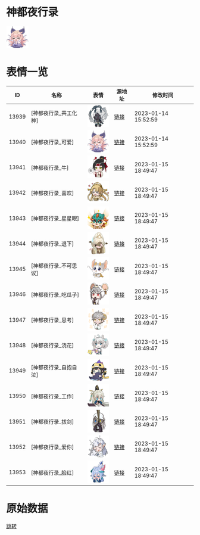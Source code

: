 # 神都夜行录

<img src="./cover.png" height="60" alt="cover" />

# 表情一览

|ID|名称|表情|源地址|修改时间|
|----|----|----|----|----|
|13939|[神都夜行录_共工化神]|<img src="./pic/013939_%5B神都夜行录_共工化神%5D.png" height="60" alt="共工化神"/>|[链接](https://i0.hdslb.com/bfs/garb/item/908ac010c84e0492e51a8908d136e2309c6afb95.png)|2023-01-14 15:52:59|
|13940|[神都夜行录_可爱]|<img src="./pic/013940_%5B神都夜行录_可爱%5D.png" height="60" alt="可爱"/>|[链接](https://i0.hdslb.com/bfs/garb/item/30120eb731720b739c49bc3b6064f50d8831a823.png)|2023-01-14 15:52:59|
|13941|[神都夜行录_牛]|<img src="./pic/013941_%5B神都夜行录_牛%5D.png" height="60" alt="牛"/>|[链接](https://i0.hdslb.com/bfs/garb/item/138025a068681f737dd559ebe7e3a27367aabc67.png)|2023-01-15 18:49:47|
|13942|[神都夜行录_喜欢]|<img src="./pic/013942_%5B神都夜行录_喜欢%5D.png" height="60" alt="喜欢"/>|[链接](https://i0.hdslb.com/bfs/garb/item/5b5be4cf28d95ca541807a4ecd9dd7c66810a3fa.png)|2023-01-15 18:49:47|
|13943|[神都夜行录_星星眼]|<img src="./pic/013943_%5B神都夜行录_星星眼%5D.png" height="60" alt="星星眼"/>|[链接](https://i0.hdslb.com/bfs/garb/item/57753243477d162e9f0931fa5016180a74ad9b81.png)|2023-01-15 18:49:47|
|13944|[神都夜行录_退下]|<img src="./pic/013944_%5B神都夜行录_退下%5D.png" height="60" alt="退下"/>|[链接](https://i0.hdslb.com/bfs/garb/item/9581713168785142fd1fda65f44b31923dfac020.png)|2023-01-15 18:49:47|
|13945|[神都夜行录_不可思议]|<img src="./pic/013945_%5B神都夜行录_不可思议%5D.png" height="60" alt="不可思议"/>|[链接](https://i0.hdslb.com/bfs/garb/item/d1faad2db5084ec221f0a4356200085cf4a98d42.png)|2023-01-15 18:49:47|
|13946|[神都夜行录_吃瓜子]|<img src="./pic/013946_%5B神都夜行录_吃瓜子%5D.png" height="60" alt="吃瓜子"/>|[链接](https://i0.hdslb.com/bfs/garb/item/76f792bf778062c72dbb666fce009a6c7874a6a7.png)|2023-01-15 18:49:47|
|13947|[神都夜行录_思考]|<img src="./pic/013947_%5B神都夜行录_思考%5D.png" height="60" alt="思考"/>|[链接](https://i0.hdslb.com/bfs/garb/item/db7bb2c8964f13d59ee1f67b0c0cadb275d634f3.png)|2023-01-15 18:49:47|
|13948|[神都夜行录_浇花]|<img src="./pic/013948_%5B神都夜行录_浇花%5D.png" height="60" alt="浇花"/>|[链接](https://i0.hdslb.com/bfs/garb/item/4e34a6d5c7c0af9bdaabf2960ffc5356900f515c.png)|2023-01-15 18:49:47|
|13949|[神都夜行录_自抱自泣]|<img src="./pic/013949_%5B神都夜行录_自抱自泣%5D.png" height="60" alt="自抱自泣"/>|[链接](https://i0.hdslb.com/bfs/garb/item/2ce61596ef95c1010f2cb4bb4f5a026e31e5aa71.png)|2023-01-15 18:49:47|
|13950|[神都夜行录_工作]|<img src="./pic/013950_%5B神都夜行录_工作%5D.png" height="60" alt="工作"/>|[链接](https://i0.hdslb.com/bfs/garb/item/7354170f2d40e352ea8ac09269dda1e81ca6d78e.png)|2023-01-15 18:49:47|
|13951|[神都夜行录_拔剑]|<img src="./pic/013951_%5B神都夜行录_拔剑%5D.png" height="60" alt="拔剑"/>|[链接](https://i0.hdslb.com/bfs/garb/item/d504483bb6e4773ecf517ca77f6b9f14d1ed7dc9.png)|2023-01-15 18:49:47|
|13952|[神都夜行录_爱你]|<img src="./pic/013952_%5B神都夜行录_爱你%5D.png" height="60" alt="爱你"/>|[链接](https://i0.hdslb.com/bfs/garb/item/e5465c7cbdf75cab5961c1b7100095e36133af7f.png)|2023-01-15 18:49:47|
|13953|[神都夜行录_脸红]|<img src="./pic/013953_%5B神都夜行录_脸红%5D.png" height="60" alt="脸红"/>|[链接](https://i0.hdslb.com/bfs/garb/item/7b54c8d9d51f2ced6c97603fb3db90d6a8ae76c3.png)|2023-01-15 18:49:47|

# 原始数据

[跳转](./raw.json)

